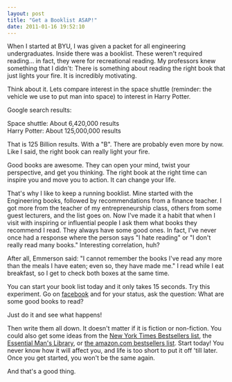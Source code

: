 ```yaml
---
layout: post
title: "Get a Booklist ASAP!"
date: 2011-01-16 19:52:10
---
```


When I started at BYU, I was given a packet for all engineering undergraduates. Inside there was a booklist. These weren't required reading... in fact, they were for recreational reading. My professors knew something that I didn't: There is something about reading the right book that just lights your fire. It is incredibly motivating.

Think about it. Lets compare interest in the space shuttle (reminder: the vehicle we use to put man into space) to interest in Harry Potter.

Google search results:

Space shuttle: About 6,420,000 results  
Harry Potter: About 125,000,000 results

That is 125 Billion results. With a "B". There are probably even more by now. Like I said, the right book can really light your fire.

Good books are awesome. They can open your mind, twist your perspective, and get you thinking. The right book at the right time can inspire you and move you to action. It can change your life.

That's why I like to keep a running booklist. Mine started with the Engineering books, followed by recommendations from a finance teacher. I got more from the teacher of my entrepreneurship class, others from some guest lecturers, and the list goes on. Now I've made it a habit that when I visit with inspiring or influential people I ask them what books they recommend I read. They always have some good ones. In fact, I've never once had a response where the person says "I hate reading" or "I don't really read many books." Interesting correlation, huh?

After all, Emmerson said: "I cannot remember the books I've read any more than the meals I have eaten; even so, they have made me." I read while I eat breakfast, so I get to check both boxes at the same time.

You can start your book list today and it only takes 15 seconds. Try this experiment. Go on <a href="http://www.facebook.com" target="_blank" title="Facebook">facebook</a> and for your status, ask the question: What are some good books to read?

Just do it and see what happens!

Then write them all down. It doesn't matter if it is fiction or non-fiction. You could also get some ideas from the <a href="http://www.nytimes.com/best-sellers-books/overview.html" target="_blank" title="New York Times Bestsellers">New York Times Bestsellers list</a>, the <a href="http://artofmanliness.com/2008/05/14/100-must-read-books-the-essential-mans-library/" target="_blank" title="The Essential Man's Library">Essential Man's Library</a>, or <a href="http://www.amazon.com/gp/bestsellers/books" target="_blank" title="amazon.com bestsellers">the amazon.com bestsellers list</a>. Start today! You never know how it will affect you, and life is too short to put it off 'till later. Once you get started, you won't be the same again.

And that's a good thing.